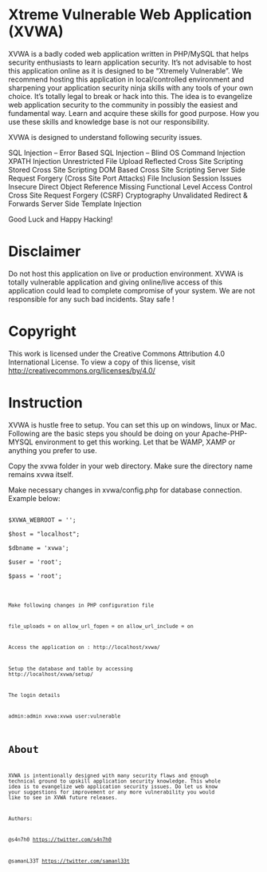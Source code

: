 Xtreme Vulnerable Web Application (XVWA) 
=========================================
XVWA is a badly coded web application written in PHP/MySQL that helps security enthusiasts to learn application security.  It’s not advisable to host this application online as it is designed to be “Xtremely Vulnerable”. We recommend hosting this application in local/controlled environment and sharpening your application security ninja skills with any tools of your own choice. It’s totally legal to break or hack into this. The idea is to evangelize web application security to the community in possibly the easiest and fundamental way. Learn and acquire these skills for good purpose. How you use these skills and knowledge base is not our responsibility. 

XVWA is designed to understand following security issues. 

SQL Injection – Error Based 
SQL Injection – Blind
OS Command Injection
XPATH Injection 
Unrestricted File Upload
Reflected Cross Site Scripting 
Stored Cross Site Scripting 
DOM Based Cross Site Scripting 
Server Side Request Forgery (Cross Site Port Attacks) 
File Inclusion 
Session Issues 
Insecure Direct Object Reference 
Missing Functional Level Access Control 
Cross Site Request Forgery (CSRF)
Cryptography 
Unvalidated Redirect & Forwards
Server Side Template Injection

Good Luck and Happy Hacking!

Disclaimer 
=========================================
Do not host this application on live or production environment. XVWA is totally vulnerable application and giving online/live access of this application could lead to complete compromise of your system. We are not responsible for any such bad incidents. Stay safe ! 

Copyright
=========================================
This work is licensed under the Creative Commons Attribution 4.0 International License. 
To view a copy of this license, visit http://creativecommons.org/licenses/by/4.0/

Instruction 
=========================================
XVWA is hustle free to setup. You can set this up on windows, linux or Mac. Following are the basic steps you should be doing on your Apache-PHP-MYSQL environment to get this working.  Let that be WAMP, XAMP or anything you prefer to use. 

Copy the xvwa folder in your web directory. Make sure the directory name remains xvwa itself. 

Make necessary changes in xvwa/config.php for database connection. Example below: 

<code>
$XVWA_WEBROOT = ''; <br>
$host = "localhost";<br>
$dbname = 'xvwa';<br>
$user = 'root';<br>
$pass = 'root'; <br>
<code>

Make following changes in PHP configuration file

file_uploads = on 
allow_url_fopen = on
allow_url_include = on

Access the application on : http://localhost/xvwa/

Setup the database and table by accessing http://localhost/xvwa/setup/

The login details

admin:admin
xvwa:xvwa
user:vulnerable

About 
=========================================
XVWA is intentionally designed with many security flaws and enough technical ground to upskill application security knowledge. This whole idea is to evangelize web application security issues. Do let us know your suggestions for improvement or any more vulnerability you would like to see in XVWA future releases. 

Authors:

@s4n7h0 https://twitter.com/s4n7h0 

@samanL33T https://twitter.com/samanl33t 
